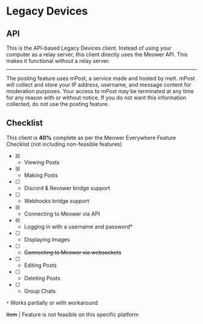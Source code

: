 # Legacy Devices
## API
This is the API-based Legacy Devices client. Instead of using your computer as a relay server, this client directly uses the Meower API. This makes it functional without a relay server.

---

The posting feature uses mPost, a service made and hosted by melt. mPost will collect and store your IP address, username, and message content for moderation purposes. Your access to mPost may be terminated at any time for any reason with or without notice. If you do not want this information collected, do not use the posting feature.

## Checklist
This client is **40%** complete as per the Meower Everywhere Feature Checklist (not including non-feasible features)
- [X] - Viewing Posts
- [X] - Making Posts
- [ ] - Discord & Revower bridge support
- [ ] - Webhooks bridge support
- [X] - Connecting to Meower via API
- [X] - Logging in with a username and password*
- [ ] - Displaying Images
- [ ] - ~~Connecting to Meower via websockets~~
- [ ] - Editing Posts
- [ ] - Deleting Posts
- [ ] - Group Chats

`*` Works partially or with workaround

~~Item~~ | Feature is not feasible on this specific platform
